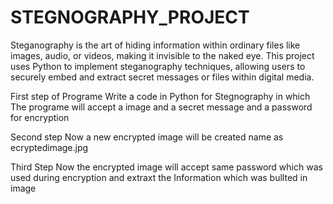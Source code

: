 # STEGNOGRAPHY_PROJECT
Steganography is the art of hiding information within ordinary files like images, audio, or videos, making it invisible to the naked eye. This project uses Python to implement steganography techniques, allowing users to securely embed and extract secret messages or files within digital media.

First step of Programe
Write a code in Python for Stegnography in which The programe will accept a image and a secret message and a password for encryption

Second step 
Now a new encrypted image will be created name as  ecryptedimage.jpg

Third Step 
Now the encrypted image will accept same password which was used during encryption and extraxt the Information which was bullted in image

